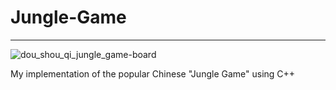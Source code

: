 # **Jungle-Game**
---
![dou_shou_qi_jungle_game-board](https://user-images.githubusercontent.com/48165838/163011177-24be23d5-810a-4d10-846d-65ebd5d1f256.jpg)

My implementation of the popular Chinese "Jungle Game" using C++
